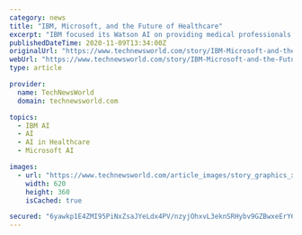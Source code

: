 ```yaml
---
category: news
title: "IBM, Microsoft, and the Future of Healthcare"
excerpt: "IBM focused its Watson AI on providing medical professionals with diagnostic tools allowing them to diagnose even the most mysterious illnesses more accurately. Simultaneously, Microsoft recently ..."
publishedDateTime: 2020-11-09T13:34:00Z
originalUrl: "https://www.technewsworld.com/story/IBM-Microsoft-and-the-Future-of-Healthcare-86911.html"
webUrl: "https://www.technewsworld.com/story/IBM-Microsoft-and-the-Future-of-Healthcare-86911.html"
type: article

provider:
  name: TechNewsWorld
  domain: technewsworld.com

topics:
  - IBM AI
  - AI
  - AI in Healthcare
  - Microsoft AI

images:
  - url: "https://www.technewsworld.com/article_images/story_graphics_xlarge/xl-2019-medical-research-1.jpg"
    width: 620
    height: 360
    isCached: true

secured: "6yawkp1E4ZMI95PiNxZsaJYeLdx4PV/nzyjOhxvL3eknSRHybv9GZBwxeErY6sRXuHYfSmmL/K7B00EHW4NyWr/OocEu58mIiFIdmBhM8vlkJA34qeInxz9PAsO/ANx/WbzWKflymojQ/6fQb2hzaL1DCvGlHuYvXMob0gclhzrv5akBJc425syThOaHMEDDJBVhp+7Vvn1YhFgLGGF/JsZGLqfepf/AopLG/Hrq2qi5FiTJvOSnU6EV2EdZsr3aNGnaB7aJ7FB9/e8WzxG0JtxlyJxv+ViLJYXXm5X+cIDrq/4OQkmiDbhTgwzpyYG++3af3UGvq5A3arLILTXGjg71UC6xugn1UupUGGNLu2I=;sQdbTBQqm8zcyB2pP6r/pw=="
---
```


